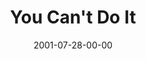 ---
layout: message
category: message
series: "Counter-Cultural"
title: "You Can't Do It"
date: 2001-07-28-00-00
message_id: 322
---